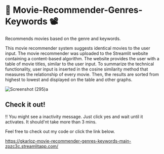 # :movie_camera:	 Movie-Recommender-Genres-Keywords :film_projector:
Recommends movies based on the genre and keywords. 

This movie recommender system suggests identical movies to the user input. The movie recommender was uploaded to the Streamlit website containing a content-based algorithm. The website provides the user with a table of movie titles, similar to the user input. To summarize the technical functionality, user input is inserted in the cosine similarity method that measures the relationship of every movie. Then, the results are sorted from highest to lowest and displayed on the table and other graphs.    

![Screenshot (295)a](https://user-images.githubusercontent.com/20764455/188336115-94830122-9d7d-4876-906e-f67c75ba2255.png)


## Check it out!
:bangbang:	You might see a inactivity message. Just click yes and wait until it activates. It should'nt take more than 3 mins. 
 
Feel free to check out my code or click the link below. 

https://gkarloz-movie-recommender-genres-keywords-main-zpzc3c.streamlitapp.com/

